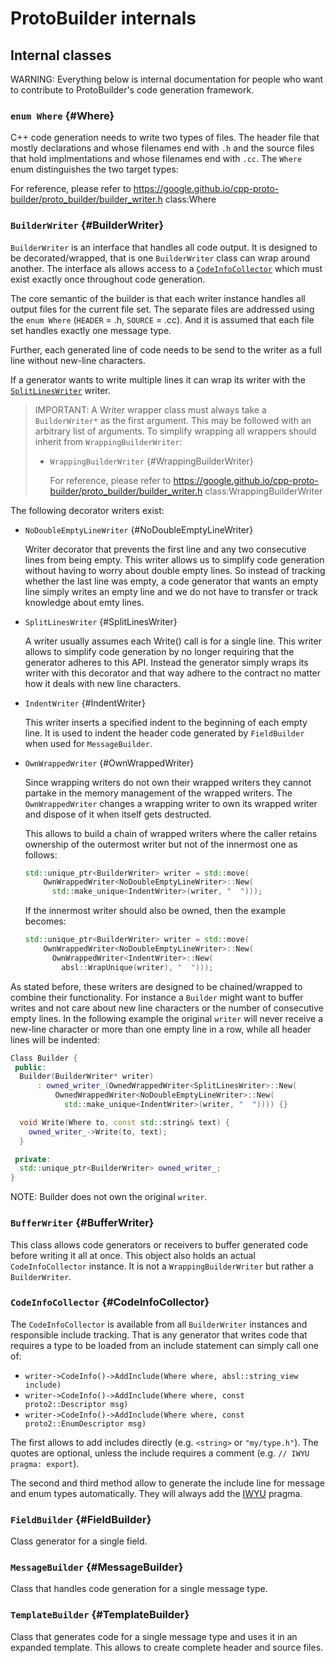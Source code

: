 # ProtoBuilder internals

## Internal classes

WARNING: Everything below is internal documentation for people who want to
contribute to ProtoBuilder's code generation framework.

### `enum Where` {#Where}

C++ code generation needs to write two types of files. The header file that
mostly declarations and whose filenames end with `.h` and the source files that
hold implmentations and whose filenames end with `.cc`. The `Where` enum
distinguishes the two target types:

For reference, please refer to https://google.github.io/cpp-proto-builder/proto_builder/builder_writer.h class:Where

### `BuilderWriter` {#BuilderWriter}

`BuilderWriter` is an interface that handles all code output. It is designed to
be decorated/wrapped, that is one `BuilderWriter` class can wrap around another.
The interface als allows access to a [`CodeInfoCollector`](#CodeInfoCollector)
which must exist exactly once throughout code generation.

The core semantic of the builder is that each writer instance handles all output
files for the current file set. The separate files are addressed using the `enum
Where` (`HEADER` = .h, `SOURCE` = .cc). And it is assumed that each file set
handles exactly one message type.

Further, each generated line of code needs to be send to the writer as a full
line without new-line characters.

If a generator wants to write multiple lines it can wrap its writer with the
[`SplitLinesWriter`](#SplitLinesWriter) writer.

> IMPORTANT: A Writer wrapper class must always take a `BuilderWriter*` as the
> first argument. This may be followed with an arbitrary list of arguments. To
> simplify wrapping all wrappers should inherit from `WrappingBuilderWriter`:
>
> *   `WrappingBuilderWriter` {#WrappingBuilderWriter}
>
>     For reference, please refer to https://google.github.io/cpp-proto-builder/proto_builder/builder_writer.h class:WrappingBuilderWriter

The following decorator writers exist:

*   `NoDoubleEmptyLineWriter` {#NoDoubleEmptyLineWriter}

    Writer decorator that prevents the first line and any two consecutive lines
    from being empty. This writer allows us to simplify code generation without
    having to worry about double empty lines. So instead of tracking whether the
    last line was empty, a code generator that wants an empty line simply writes
    an empty line and we do not have to transfer or track knowledge about emty
    lines.

*   `SplitLinesWriter` {#SplitLinesWriter}

    A writer usually assumes each Write() call is for a single line. This writer
    allows to simplify code generation by no longer requiring that the generator
    adheres to this API. Instead the generator simply wraps its writer with this
    decorator and that way adhere to the contract no matter how it deals with
    new line characters.

*   `IndentWriter` {#IndentWriter}

    This writer inserts a specified indent to the beginning of each empty line.
    It is used to indent the header code generated by `FieldBuilder` when used
    for `MessageBuilder`.

*   `OwnWrappedWriter` {#OwnWrappedWriter}

    Since wrapping writers do not own their wrapped writers they cannot partake
    in the memory management of the wrapped writers. The `OwnWrappedWriter`
    changes a wrapping writer to own its wrapped writer and dispose of it when
    itself gets destructed.

    This allows to build a chain of wrapped writers where the caller retains
    ownership of the outermost writer but not of the innermost one as follows:

    ```c++
    std::unique_ptr<BuilderWriter> writer = std::move(
        OwnWrappedWriter<NoDoubleEmptyLineWriter>::New(
          std::make_unique<IndentWriter>(writer, "  ")));
    ```

    If the innermost writer should also be owned, then the example becomes:

    ```c++
    std::unique_ptr<BuilderWriter> writer = std::move(
        OwnWrappedWriter<NoDoubleEmptyLineWriter>::New(
          OwnWrappedWriter<IndentWriter>::New(
            absl::WrapUnique(writer), "  ")));
    ```

As stated before, these writers are designed to be chained/wrapped to combine
their functionality. For instance a `Builder` might want to buffer writes and
not care about new line characters or the number of consecutive empty lines. In
the following example the original `writer` will never receive a new-line
character or more than one empty line in a row, while all header lines will be
indented:

```c++
Class Builder {
 public:
  Builder(BuilderWriter* writer)
      : owned_writer_(OwnedWrappedWriter<SplitLinesWriter>::New(
          OwnedWrappedWriter<NoDoubleEmptyLineWriter>::New(
            std::make_unique<IndentWriter>(writer, "  ")))) {}

  void Write(Where to, const std::string& text) {
    owned_writer_->Write(to, text);
  }

 private:
  std::unique_ptr<BuilderWriter> owned_writer_;
}
```

NOTE: Builder does not own the original `writer`.

### `BufferWriter` {#BufferWriter}

This class allows code generators or receivers to buffer generated code before
writing it all at once. This object also holds an actual `CodeInfoCollector`
instance. It is not a `WrappingBuilderWriter` but rather a `BuilderWriter`.

### `CodeInfoCollector` {#CodeInfoCollector}

The `CodeInfoCollector` is available from all `BuilderWriter` instances and
responsible include tracking. That is any generator that writes code that
requires a type to be loaded from an include statement can simply call one of:

*   `writer->CodeInfo()->AddInclude(Where where, absl::string_view include)`
*   `writer->CodeInfo()->AddInclude(Where where, const proto2::Descriptor msg)`
*   `writer->CodeInfo()->AddInclude(Where where, const proto2::EnumDescriptor
    msg)`

The first allows to add includes directly (e.g. `<string>` or `"my/type.h"`).
The quotes are optional, unless the include requires a comment (e.g. `// IWYU
pragma: export`).

The second and third method allow to generate the include line for message and
enum types automatically. They will always add the [IWYU](http://include-what-you-use.org)
pragma.

### `FieldBuilder` {#FieldBuilder}

Class generator for a single field.

### `MessageBuilder` {#MessageBuilder}

Class that handles code generation for a single message type.

### `TemplateBuilder` {#TemplateBuilder}

Class that generates code for a single message type and uses it in an expanded
template. This allows to create complete header and source files.
